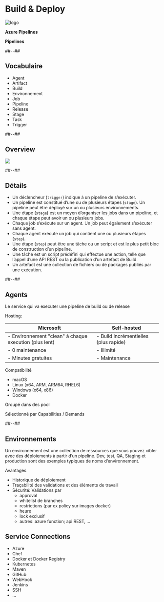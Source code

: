 <!-- .slide: class="transition bg-blue" -->
# Build & Deploy
![logo](./assets/images/services/pipelines/logo.svg)

**Azure Pipelines**

**Pipelines**

##--##
## Vocabulaire
- Agent
- Artifact
- Build
- Environnement
- Job
- Pipeline
- Release
- Stage
- Task
- Trigger


##--##
## Overview
![](./assets/images/services/pipelines/key-concepts.svg)


##--##
## Détails

- Un déclencheur (`trigger`) indique à un pipeline de s’exécuter.
- Un pipeline est constitué d’une ou de plusieurs étapes (`stage`). Un pipeline peut être déployé sur un ou plusieurs environnements.
- Une étape (`stage`) est un moyen d’organiser les jobs dans un pipeline, et chaque étape peut avoir un ou plusieurs jobs.
- Chaque job s’exécute sur un agent. Un job peut également s’exécuter sans agent.
- Chaque agent exécute un job qui contient une ou plusieurs étapes (`step`).
- Une étape (`step`) peut être une tâche ou un script et est le plus petit bloc de construction d’un pipeline.
- Une tâche est un script prédéfini qui effectue une action, telle que l’appel d’une API REST ou la publication d’un artefact de Build.
- Un artefact est une collection de fichiers ou de packages publiés par une exécution.


##--##
## Agents
Le service qui va executer une pipeline de build ou de release

Hosting:

| Microsoft                                              | Self-hosted                           |
|--------------------------------------------------------|---------------------------------------|
| - Environnement "clean" à chaque execution (plus lent) | - Build incrémentielles (plus rapide) |
| - 0 maintenance                                        | - Illimité                            |
| - Minutes gratuites                                    | - Maintenance                         |


Compatibilité
- macOS
- Linux (x64, ARM, ARM64, RHEL6)
- Windows (x64, x86)
- Docker

Groupé dans des pool

Sélectionné par Capabilities / Demands

##--##

## Environnements

Un environnement est une collection de ressources que vous pouvez cibler avec des déploiements à partir d’un pipeline. 
Dev, test, QA, Staging et production sont des exemples typiques de noms d’environnement.

Avantages
- Historique de déploiement
- Traçabilité des validations et des éléments de travail	
- Sécurité: Validations par 
    - approval 
    - whitelist de branches 
    - restrictions (par ex policy sur images docker) 
    - heure
    - lock exclusif
    - autres: azure function; api REST, ...


## Service Connections
- Azure
- Chef
- Docker et Docker Registry
- Kubernetes
- Maven
- GitHub
- WebHook
- Jenkins
- SSH
- ...
